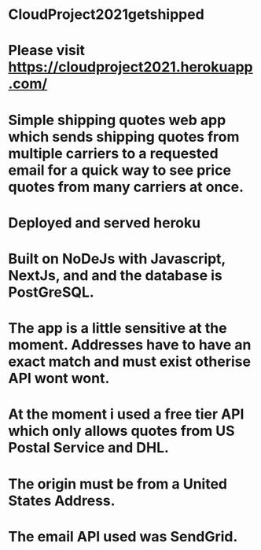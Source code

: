 # CloudProject2021getshipped


# Please visit https://cloudproject2021.herokuapp.com/

# Simple shipping quotes web app which sends shipping quotes from multiple carriers to a requested email for a quick way to see price quotes from many carriers at once.


# Deployed and served heroku

# Built on NoDeJs with Javascript, NextJs, and and the database is PostGreSQL.


# The app is a little sensitive at the moment. Addresses have to have an exact match and must exist otherise API wont wont.
# At the moment i used a free tier API which only allows quotes from US Postal Service and DHL.
# The origin must be from a United States Address.
# The email API used was SendGrid.
